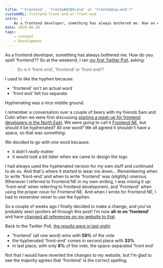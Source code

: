 ```yaml
---
title: "'Frontend', 'front&#8209;end' or 'front&nbsp;end'?"
customURL: frontend-front-end-or-front-end
intro: |
    As a frontend developer, something has always bothered me. How on earth do you spell 'frontend'!? Or should that be 'front-end'? Or 'front end'…?
date: 2020-06-30
tags:
    - Content
    - Development
---
```


As a frontend&nbsp;developer, something has always bothered me. How do you spell 'frontend'!? So at the weekend, I ran [my first Twitter Poll](https://twitter.com/tempertemper/status/1276605361605263361?s=21), asking:

> So is it ‘front-end', ‘frontend’ or 'front end’?

I used to like the hyphen because:

- 'frontend' isn't an actual word
- 'front end' felt too separate

Hyphenating was a nice middle ground.

I remember a conversation over a couple of beers with my friends Sam and Colin when we were first discussing [starting a meet-up for frontend developers in the North East](https://sam.beckham.io/wrote/starting-a-meetup/). We were going to call it [Frontend NE](https://frontendne.co.uk), but should it be hyphenated? All one word? We all agreed it shouldn't have a space, so that was *something*.

We decided to go with one word because:

- it didn't *really* matter
- it would look a bit tidier when we came to design the logo

I had always used the hyphenated version for my own stuff and continued to do so. And that's where it started to wear me down… Remembering when to write 'front-end' and when to write 'frontend' was (slightly) onerous. Whenever I referred to Frontend NE in my own writing, I was mixing it up: 'front-end' when referring to frontend development, and 'Frontend' when using the proper noun for Frontend NE. And when I wrote for Frontend NE, I had to remember never to use the hyphen.

So a couple of weeks ago I finally decided to make a change, and you've probably seen spoilers all through this post! I'm now **all-in on 'frontend'** and have [changed all references on my website to that](https://github.com/tempertemper/tempertemper.net/pull/300).

Back to the Twitter Poll, [the results were in last night](https://twitter.com/tempertemper/status/1277699216673050624?s=21):

- 'frontend' (all one word) wins with **59%** of the vote
- the hyphenated 'front-end' comes in second place with **33%**
- in last place, with only **8%** of the vote, the space-separated 'front end'

Not that I would have reverted the changes to my website, but I'm glad to see the majority agrees that 'frontend' is the correct spelling.
